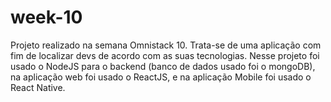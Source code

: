 # week-10
Projeto realizado na semana Omnistack 10.
Trata-se de uma aplicação com fim de localizar devs de acordo com as suas tecnologias.
Nesse projeto foi usado o NodeJS para o backend (banco de dados usado foi o mongoDB), na aplicação web foi usado o ReactJS,
e na aplicação Mobile foi usado o React Native.
